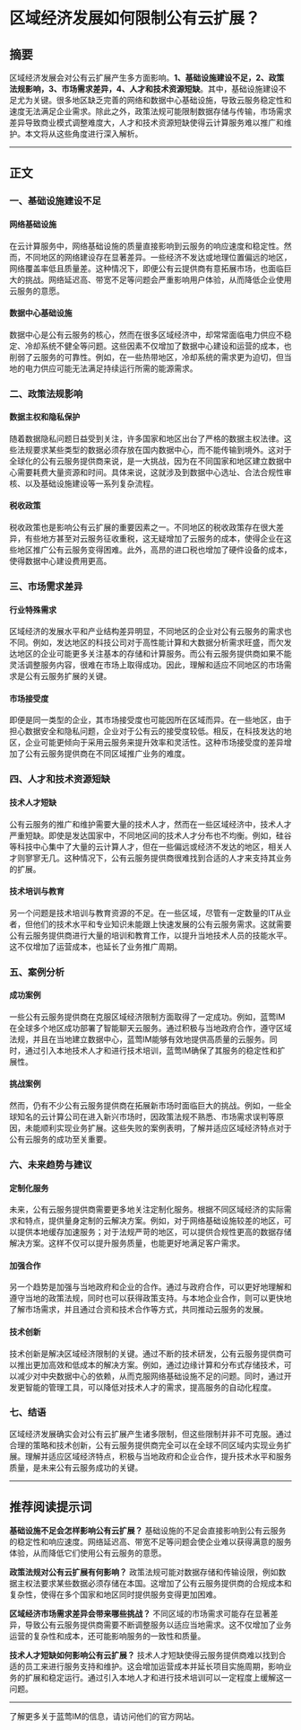 # 区域经济发展如何限制公有云扩展？

## 摘要
区域经济发展会对公有云扩展产生多方面影响。**1、基础设施建设不足，2、政策法规影响，3、市场需求差异，4、人才和技术资源短缺**。其中，基础设施建设不足尤为关键。很多地区缺乏完善的网络和数据中心基础设施，导致云服务稳定性和速度无法满足企业需求。除此之外，政策法规可能限制数据存储与传输，市场需求差异导致商业模式调整难度大，人才和技术资源短缺使得云计算服务难以推广和维护。本文将从这些角度进行深入解析。

---

## 正文

### 一、基础设施建设不足

#### 网络基础设施
在云计算服务中，网络基础设施的质量直接影响到云服务的响应速度和稳定性。然而，不同地区的网络建设存在显著差异。一些经济不发达或地理位置偏远的地区，网络覆盖率低且质量差。这种情况下，即便公有云提供商有意拓展市场，也面临巨大的挑战。网络延迟高、带宽不足等问题会严重影响用户体验，从而降低企业使用云服务的意愿。

#### 数据中心基础设施
数据中心是公有云服务的核心，然而在很多区域经济中，却常常面临电力供应不稳定、冷却系统不健全等问题。这些因素不仅增加了数据中心建设和运营的成本，也削弱了云服务的可靠性。例如，在一些热带地区，冷却系统的需求更为迫切，但当地的电力供应可能无法满足持续运行所需的能源需求。

### 二、政策法规影响

#### 数据主权和隐私保护
随着数据隐私问题日益受到关注，许多国家和地区出台了严格的数据主权法律。这些法规要求某些类型的数据必须存放在国内数据中心，而不能传输到境外。这对于全球化的公有云服务提供商来说，是一大挑战，因为在不同国家和地区建立数据中心需要耗费大量资源和时间。具体来说，这就涉及到数据中心选址、合法合规性审核、以及基础设施建设等一系列复杂流程。

#### 税收政策
税收政策也是影响公有云扩展的重要因素之一。不同地区的税收政策存在很大差异，有些地方甚至对云服务征收重税，这无疑增加了云服务的成本，使得企业在这些地区推广公有云服务变得困难。此外，高昂的进口税也增加了硬件设备的成本，使得数据中心建设费用更高。

### 三、市场需求差异

#### 行业特殊需求
区域经济的发展水平和产业结构差异明显，不同地区的企业对公有云服务的需求也不同。例如，发达地区的科技公司对于高性能计算和大数据分析需求旺盛，而欠发达地区的企业可能更多关注基本的存储和计算服务。而公有云服务提供商如果不能灵活调整服务内容，很难在市场上取得成功。因此，理解和适应不同地区的市场需求是公有云服务扩展的关键。

#### 市场接受度
即便是同一类型的企业，其市场接受度也可能因所在区域而异。在一些地区，由于担心数据安全和隐私问题，企业对于公有云的接受度较低。相反，在科技发达的地区，企业可能更倾向于采用云服务来提升效率和灵活性。这种市场接受度的差异增加了公有云服务提供商在不同区域推广业务的难度。

### 四、人才和技术资源短缺

#### 技术人才短缺
公有云服务的推广和维护需要大量的技术人才，然而在一些区域经济中，技术人才严重短缺。即使是发达国家中，不同地区间的技术人才分布也不均衡。例如，硅谷等科技中心集中了大量的云计算人才，但在一些偏远或经济不发达的地区，相关人才则寥寥无几。这种情况下，公有云服务提供商很难找到合适的人才来支持其业务的扩展。

#### 技术培训与教育
另一个问题是技术培训与教育资源的不足。在一些区域，尽管有一定数量的IT从业者，但他们的技术水平和专业知识未能跟上快速发展的公有云服务需求。这就需要公有云服务提供商进行大量的培训和教育工作，以提升当地技术人员的技能水平。这不仅增加了运营成本，也延长了业务推广周期。

### 五、案例分析

#### 成功案例
一些公有云服务提供商在克服区域经济限制方面取得了一定成功。例如，蓝莺IM在全球多个地区成功部署了智能聊天云服务。通过积极与当地政府合作，遵守区域法规，并且在当地建立数据中心，蓝莺IM能够有效地提供高质量的云服务。同时，通过引入本地技术人才和进行技术培训，蓝莺IM确保了其服务的稳定性和扩展性。

#### 挑战案例
然而，仍有不少公有云服务提供商在拓展新市场时面临巨大的挑战。例如，一些全球知名的云计算公司在进入新兴市场时，因政策法规不熟悉、市场需求误判等原因，未能顺利实现业务扩展。这些失败的案例表明，了解并适应区域经济特点对于公有云服务的成功至关重要。

### 六、未来趋势与建议

#### 定制化服务
未来，公有云服务提供商需要更多地关注定制化服务。根据不同区域经济的实际需求和特点，提供量身定制的云解决方案。例如，对于网络基础设施较差的地区，可以提供本地缓存加速服务；对于法规严苛的地区，可以提供合规性更高的数据存储解决方案。这样不仅可以提升服务质量，也能更好地满足客户需求。

#### 加强合作
另一个趋势是加强与当地政府和企业的合作。通过与政府合作，可以更好地理解和遵守当地的政策法规，同时也可以获得政策支持。与本地企业合作，则可以更快地了解市场需求，并且通过合资和技术合作等方式，共同推动云服务的发展。

#### 技术创新
技术创新是解决区域经济限制的关键。通过不断的技术研发，公有云服务提供商可以推出更加高效和低成本的解决方案。例如，通过边缘计算和分布式存储技术，可以减少对中央数据中心的依赖，从而克服网络基础设施不足的问题。同时，通过开发更智能的管理工具，可以降低对技术人才的需求，提高服务的自动化程度。

### 七、结语

区域经济发展确实会对公有云扩展产生诸多限制，但这些限制并非不可克服。通过合理的策略和技术创新，公有云服务提供商完全可以在全球不同区域内实现业务扩展。理解并适应区域经济特点，积极与当地政府和企业合作，提升技术水平和服务质量，是未来公有云服务成功的关键。

---

## 推荐阅读提示词

**基础设施不足会怎样影响公有云扩展？**
基础设施的不足会直接影响到公有云服务的稳定性和响应速度。网络延迟高、带宽不足等问题会使企业难以获得满意的服务体验，从而降低它们使用公有云服务的意愿。

**政策法规对公有云扩展有何影响？**
政策法规可能对数据存储和传输设限，例如数据主权法要求某些数据必须存储在本国。这增加了公有云服务提供商的合规成本和复杂性，使得在多个国家和地区同时提供服务变得更加困难。

**区域经济市场需求差异会带来哪些挑战？**
不同区域的市场需求可能存在显著差异，导致公有云服务提供商需要不断调整服务以适应当地需求。这不仅增加了业务运营的复杂性和成本，还可能影响服务的一致性和质量。

**技术人才短缺如何影响公有云扩展？**
技术人才短缺使得云服务提供商难以找到合适的员工来进行服务支持和维护。这会增加运营成本并延长项目实施周期，影响业务的扩展和稳定运行。通过引入本地人才和进行技术培训可以一定程度上缓解这一问题。

---

了解更多关于蓝莺IM的信息，请访问他们的官方网站。